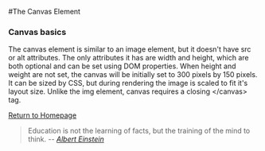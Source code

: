 
#The Canvas Element

### Canvas basics
The canvas element is similar to an image element, but it doesn't have src or alt attributes.  The only attributes it has are width and height, which are both optional and can be set using DOM properties.  When height and weight are not set, the canvas will be initially set to 300 pixels by  150 pixels.  It can be sized by CSS, but during rendering the image is scaled to fit it's layout size. Unlike the img element, canvas requires a closing \</canvas> tag.  

[Return to Homepage](https://claudiobailon.github.io/reading-notes/)


 
>Education is not the learning of facts,
>but the training of the mind to think.
> -- <cite>[Albert Einstein][1]</cite>

[1]:https://www.goodreads.com/quotes/6137386-education-is-not-the-learning-of-facts-but-the-training  
